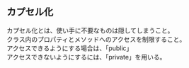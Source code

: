 ## カプセル化
カプセル化とは、使い手に不要なものは隠してしまうこと。  
クラス内のプロパティとメソッドへのアクセスを制限すること。  
アクセスできるようにする場合は、「public」  
アクセスできないようにするには、「private」を用いる。
